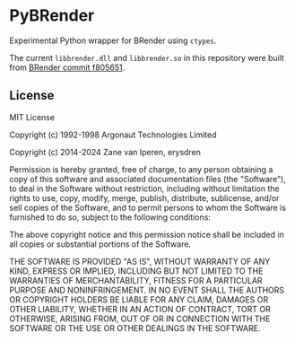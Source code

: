 # PyBRender

Experimental Python wrapper for BRender using `ctypes`.

The current `libbrender.dll` and `libbrender.so` in this repository were built from
[BRender commit f805651](https://github.com/BlazingRenderer/BRender/commit/f805651).

## License

MIT License

Copyright (c) 1992-1998 Argonaut Technologies Limited

Copyright (c) 2014-2024 Zane van Iperen, erysdren

Permission is hereby granted, free of charge, to any person obtaining a copy
of this software and associated documentation files (the "Software"), to deal
in the Software without restriction, including without limitation the rights
to use, copy, modify, merge, publish, distribute, sublicense, and/or sell
copies of the Software, and to permit persons to whom the Software is
furnished to do so, subject to the following conditions:

The above copyright notice and this permission notice shall be included in all
copies or substantial portions of the Software.

THE SOFTWARE IS PROVIDED "AS IS", WITHOUT WARRANTY OF ANY KIND, EXPRESS OR
IMPLIED, INCLUDING BUT NOT LIMITED TO THE WARRANTIES OF MERCHANTABILITY,
FITNESS FOR A PARTICULAR PURPOSE AND NONINFRINGEMENT. IN NO EVENT SHALL THE
AUTHORS OR COPYRIGHT HOLDERS BE LIABLE FOR ANY CLAIM, DAMAGES OR OTHER
LIABILITY, WHETHER IN AN ACTION OF CONTRACT, TORT OR OTHERWISE, ARISING FROM,
OUT OF OR IN CONNECTION WITH THE SOFTWARE OR THE USE OR OTHER DEALINGS IN THE
SOFTWARE.

